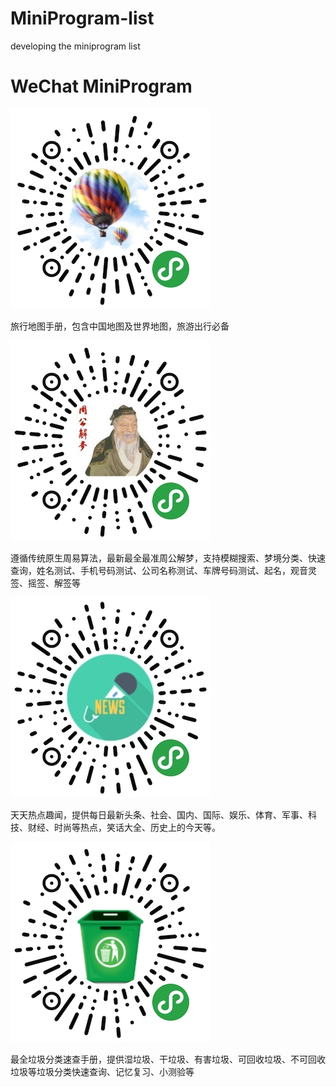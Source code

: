 # MiniProgram-list
developing the miniprogram list

# WeChat MiniProgram

![travel-map](travel-map.jpg)

旅行地图手册，包含中国地图及世界地图，旅游出行必备

![jiemeng](jiemeng.jpg)

遵循传统原生周易算法，最新最全最准周公解梦，支持模糊搜索、梦境分类、快速查询，姓名测试、手机号码测试、公司名称测试、车牌号码测试、起名，观音灵签、摇签、解签等

![news](news.jpg)

天天热点趣闻，提供每日最新头条、社会、国内、国际、娱乐、体育、军事、科技、财经、时尚等热点，笑话大全、历史上的今天等。

![garbage](garbage.jpg)

最全垃圾分类速查手册，提供湿垃圾、干垃圾、有害垃圾、可回收垃圾、不可回收垃圾等垃圾分类快速查询、记忆复习、小测验等